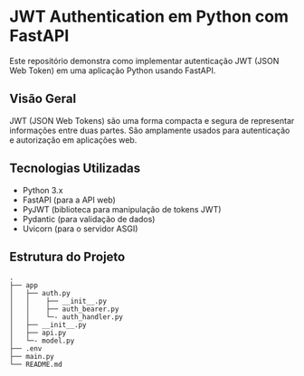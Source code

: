 # JWT Authentication em Python com FastAPI

Este repositório demonstra como implementar autenticação JWT (JSON Web Token) em uma aplicação Python usando FastAPI.

## Visão Geral

JWT (JSON Web Tokens) são uma forma compacta e segura de representar informações entre duas partes. São amplamente usados para autenticação e autorização em aplicações web.

## Tecnologias Utilizadas

- Python 3.x
- FastAPI (para a API web)
- PyJWT (biblioteca para manipulação de tokens JWT)
- Pydantic (para validação de dados)
- Uvicorn (para o servidor ASGI)

## Estrutura do Projeto

```plaintext
.
├── app
│   ├── auth.py
│   │    ├── __init__.py
│   │    ├── auth_bearer.py
│   │    └─- auth_handler.py
│   ├── __init__.py
│   ├── api.py
│   └─- model.py
├── .env
├── main.py
└── README.md
